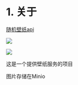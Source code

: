 # 1. 关于

[随机壁纸api](https://hanxiaoran.top/wallpaper)

![](https://img.shields.io/badge/Base-SpringBoot-brightgreen.svg)

![](https://img.shields.io/badge/image-Minio-blue.svg)

这是一个提供壁纸服务的项目

图片存储在Minio
